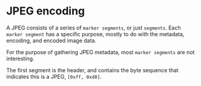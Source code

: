 # JPEG encoding

A JPEG consists of a series of `marker segments`, or just `segments`.  Each `marker segment` has a specific purpose, mostly to do with the metadata, encoding, and encoded image data.

For the purpose of gathering JPEG metadata, most `marker segments` are not interesting.

The first segment is the header, and contains the byte sequence that indicates this is a JPEG, `[0xff, 0xd8]`.
